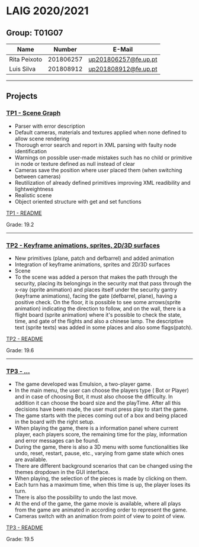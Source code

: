 # LAIG 2020/2021

## Group: T01G07

| Name             | Number    | E-Mail              |
| ---------------- | --------- | --------------------|
| Rita Peixoto     | 201806257 | up201806257@fe.up.pt|
| Luis Silva       | 201808912 | up201808912@fe.up.pt|

----

## Projects

### [TP1 - Scene Graph](TP1)

-  Parser with error description
-  Default cameras, materials and textures applied when none defined to allow scene rendering
-  Thorough error search and report in XML parsing with faulty node identification
-  Warnings on possible user-made mistakes such has no child or primitive in node or texture defined as null instead of clear
-  Cameras save the position where user placed them (when switching between cameras)
-  Reutilization of already defined primitives improving XML readibility and lightweightness
-  Realistic scene
-  Object oriented structure with get and set functions

[TP1 - README](https://git.fe.up.pt/laig/laig-2020-2021/t01/laig-t01-g07/-/blob/master/TP1/README.md)

Grade: 19.2

-----

### [TP2 - Keyframe animations, sprites, 2D/3D surfaces](TP2)
- New primitives (plane, patch and defbarrel) and added animation 
- Integration of keyframe animations, sprites and 2D/3D surfaces
- Scene
- To the scene was added a person that makes the path through the security, placing its belongings in the security mat that pass through the x-ray (sprite animation) and places itself under the security gantry (keyframe animations), facing the gate (defbarrel, plane), having a positive check.  On the floor, it is possible to see some arrows(sprite animation) indicating the direction to follow, and on the wall, there is a flight board (sprite animation) where it's possible to check the state, time, and gate of the flights and also a chinese lamp. The descriptive text (sprite texts) was added in some places and also some flags(patch).

[TP2 - README](https://git.fe.up.pt/laig/laig-2020-2021/t01/laig-t01-g07/-/blob/master/TP2/README.md)

Grade: 19.6

----

### [TP3 - ...](TP3)
- The game  developed was Emulsion, a two-player game. 
- In the main menu, the user can choose the players type ( Bot or Player) and in case of choosing Bot, it must also choose the difficulty. In addition it can choose the board size and the playTime. After all this decisions have been made, the user must press play to start the game.
- The game starts with the pieces coming out of a box and being placed in the board with the right setup.
- When playing the game, there is a information panel where current player, each players score, the remaining time for the play, information and error messages can be found.
- During the game, there is also a 3D menu with some functionalities like undo, reset, restart, pause, etc., varying from game state which ones are available.
- There are different background scenarios that can be changed using the themes dropdown in the GUI interface.
- When playing, the selection of the pieces is made by clicking on them.
- Each turn has a maximum time, when this time is up, the player loses its turn.
- There is also the possibility to undo the last move.
- At the end of the game, the game movie is available, where all plays from the game are animated in according order to represent the game.
- Cameras switch with an animation from point of view to point of view.

[TP3 - README](https://git.fe.up.pt/laig/laig-2020-2021/t01/laig-t01-g07/-/blob/master/TP3/README.md)

Grade: 19.5
